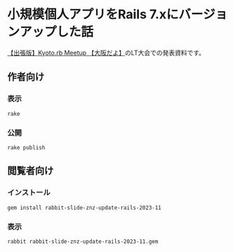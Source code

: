 # 小規模個人アプリをRails 7.xにバージョンアップした話

[【出張版】Kyoto.rb Meetup 【大阪だよ】](https://kyotorb.connpass.com/event/296972/)のLT大会での発表資料です。

## 作者向け

### 表示

    rake

### 公開

    rake publish

## 閲覧者向け

### インストール

    gem install rabbit-slide-znz-update-rails-2023-11

### 表示

    rabbit rabbit-slide-znz-update-rails-2023-11.gem
